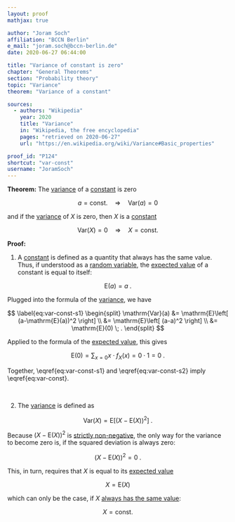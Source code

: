 ```yaml
---
layout: proof
mathjax: true

author: "Joram Soch"
affiliation: "BCCN Berlin"
e_mail: "joram.soch@bccn-berlin.de"
date: 2020-06-27 06:44:00

title: "Variance of constant is zero"
chapter: "General Theorems"
section: "Probability theory"
topic: "Variance"
theorem: "Variance of a constant"

sources:
  - authors: "Wikipedia"
    year: 2020
    title: "Variance"
    in: "Wikipedia, the free encyclopedia"
    pages: "retrieved on 2020-06-27"
    url: "https://en.wikipedia.org/wiki/Variance#Basic_properties"

proof_id: "P124"
shortcut: "var-const"
username: "JoramSoch"
---
```



**Theorem:** The [variance](/D/var) of a [constant](/D/const) is zero

$$ \label{eq:var-const}
a = \text{const.} \quad \Rightarrow \quad \mathrm{Var}(a) = 0
$$

and if the [variance](/D/var) of $X$ is zero, then $X$ is a [constant](/D/const)

$$ \label{eq:var-zero}
\mathrm{Var}(X) = 0 \quad \Rightarrow \quad X = \text{const.}
$$


**Proof:**

1) A [constant](/D/const) is defined as a quantity that always has the same value. Thus, if understood as a [random variable](/D/rvar), the [expected value](/D/mean) of a constant is equal to itself:

$$ \label{eq:mean-const}
\mathrm{E}(a) = a \; .
$$

Plugged into the formula of the [variance](/D/var), we have

$$ \label{eq:var-const-s1}
\begin{split}
\mathrm{Var}(a) &= \mathrm{E}\left[ (a-\mathrm{E}(a))^2 \right] \\
&= \mathrm{E}\left[ (a-a)^2 \right] \\
&= \mathrm{E}(0) \; .
\end{split}
$$

Applied to the formula of the [expected value](/D/mean), this gives

$$ \label{eq:var-const-s2}
\mathrm{E}(0) = \sum_{x=0} x \cdot f_X(x) = 0 \cdot 1 = 0 \; .
$$

Together, \eqref{eq:var-const-s1} and \eqref{eq:var-const-s2} imply \eqref{eq:var-const}.

<br>

2) The [variance](/D/var) is defined as

$$ \label{eq:var}
\mathrm{Var}(X) = \mathrm{E}\left[ (X-\mathrm{E}(X))^2 \right] \; .
$$

Because $(X-\mathrm{E}(X))^2$ is [strictly non-negative](/P/mean-nonneg), the only way for the variance to become zero is, if the squared deviation is always zero:

$$ \label{eq:sqr-dev-zero}
(X-\mathrm{E}(X))^2 = 0 \; .
$$

This, in turn, requires that $X$ is equal to its [expected value](/D/mean)

$$ \label{eq:X-eq-E-X}
X = \mathrm{E}(X)
$$

which can only be the case, if $X$ [always has the same value](/D/const):

$$ \label{eq:X-const}
X = \text{const.}
$$